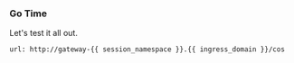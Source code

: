 
### Go Time

Let's test it all out. 

```dashboard:open-url
url: http://gateway-{{ session_namespace }}.{{ ingress_domain }}/cos
```

